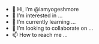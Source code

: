 - 👋 Hi, I’m @iamyogeshmore
- 👀 I’m interested in ...
- 🌱 I’m currently learning ...
- 💞️ I’m looking to collaborate on ...
- 📫 How to reach me ...

<!---
iamyogeshmore/iamyogeshmore is a ✨ special ✨ repository because its `README.md` (this file) appears on your GitHub profile.
You can click the Preview link to take a look at your changes.
--->
